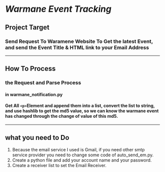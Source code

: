 # ***Warmane Event Tracking***
 
## Project Target
### Send Request To Waramene Website To Get the latest Event, and send the Event Title & HTML link to your Email Address
---
## How To Process
### the Request and Parse Process
#### in warmane_notification.py

#### Get All ```<p>```Element and append them into a list, convert the list to string, and use hashlib to get the md5 value, so we can know the warmane event has changed through the change of value of this md5.
---
## what you need to Do
1. Because the email service I used is Gmail, if you need other smtp service provider you need to change some code of auto_send_em.py.
2. Create a python file and add your account name and your password.
3. Create a receiver list to set the Email Receiver.
